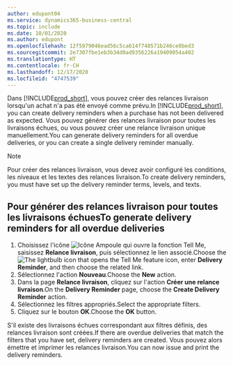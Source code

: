 ```yaml
---
author: edupont04
ms.service: dynamics365-business-central
ms.topic: include
ms.date: 10/01/2020
ms.author: edupont
ms.openlocfilehash: 12f5979046ead56c5ca614f748571b246ce0bed3
ms.sourcegitcommit: 2e7307fbe1eb3b34d0ad9356226a19409054a402
ms.translationtype: HT
ms.contentlocale: fr-CH
ms.lasthandoff: 12/17/2020
ms.locfileid: "4747539"
---
```

<span data-ttu-id="454d2-101">Dans [!INCLUDE[prod_short](../../../includes/prod_short.md)], vous pouvez créer des relances livraison lorsqu'un achat n'a pas été envoyé comme prévu.</span><span class="sxs-lookup"><span data-stu-id="454d2-101">In [!INCLUDE[prod_short](../../../includes/prod_short.md)], you can create delivery reminders when a purchase has not been delivered as expected.</span></span> <span data-ttu-id="454d2-102">Vous pouvez générer des relances livraison pour toutes les livraisons échues, ou vous pouvez créer une relance livraison unique manuellement.</span><span class="sxs-lookup"><span data-stu-id="454d2-102">You can generate delivery reminders for all overdue deliveries, or you can create a single delivery reminder manually.</span></span>  

> [!NOTE]  
> <span data-ttu-id="454d2-103">Pour créer des relances livraison, vous devez avoir configuré les conditions, les niveaux et les textes des relances livraison.</span><span class="sxs-lookup"><span data-stu-id="454d2-103">To create delivery reminders, you must have set up the delivery reminder terms, levels, and texts.</span></span>  

## <a name="to-generate-delivery-reminders-for-all-overdue-deliveries"></a><span data-ttu-id="454d2-104">Pour générer des relances livraison pour toutes les livraisons échues</span><span class="sxs-lookup"><span data-stu-id="454d2-104">To generate delivery reminders for all overdue deliveries</span></span>  

1. <span data-ttu-id="454d2-105">Choisissez l'icône ![Icône Ampoule qui ouvre la fonction Tell Me](../../../media/ui-search/search_small.png "Dites-moi ce que vous voulez faire"), saisissez **Relance livraison**, puis sélectionnez le lien associé.</span><span class="sxs-lookup"><span data-stu-id="454d2-105">Choose the ![The lightbulb icon that opens the Tell Me feature](../../../media/ui-search/search_small.png "Tell me what you want to do") icon, enter **Delivery Reminder**, and then choose the related link.</span></span>  
2. <span data-ttu-id="454d2-106">Sélectionnez l'action **Nouveau**.</span><span class="sxs-lookup"><span data-stu-id="454d2-106">Choose the **New** action.</span></span>  
3. <span data-ttu-id="454d2-107">Dans la page **Relance livraison**, cliquez sur l'action **Créer une relance livraison**.</span><span class="sxs-lookup"><span data-stu-id="454d2-107">On the **Delivery Reminder** page, choose the **Create Delivery Reminder** action.</span></span>  
4. <span data-ttu-id="454d2-108">Sélectionnez les filtres appropriés.</span><span class="sxs-lookup"><span data-stu-id="454d2-108">Select the appropriate filters.</span></span>  
5. <span data-ttu-id="454d2-109">Cliquez sur le bouton **OK**.</span><span class="sxs-lookup"><span data-stu-id="454d2-109">Choose the **OK** button.</span></span>  

<span data-ttu-id="454d2-110">S'il existe des livraisons échues correspondant aux filtres définis, des relances livraison sont créées.</span><span class="sxs-lookup"><span data-stu-id="454d2-110">If there are overdue deliveries that match the filters that you have set, delivery reminders are created.</span></span> <span data-ttu-id="454d2-111">Vous pouvez alors émettre et imprimer les relances livraison.</span><span class="sxs-lookup"><span data-stu-id="454d2-111">You can now issue and print the delivery reminders.</span></span>  
